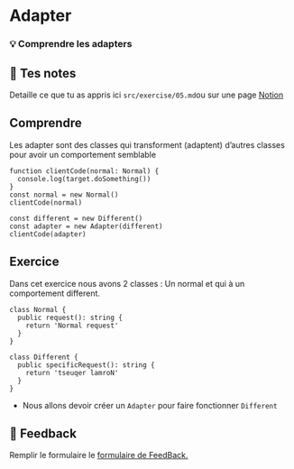 # Adapter

### 💡 Comprendre les adapters

## 📝 Tes notes

Detaille ce que tu as appris ici
`src/exercise/05.md`ou sur une page [Notion](https://go.mikecodeur.com/course-notes-template)

## Comprendre

Les adapter sont des classes qui transforment (adaptent) d’autres classes pour
avoir un comportement semblable

```tsx
function clientCode(normal: Normal) {
  console.log(target.doSomething())
}
const normal = new Normal()
clientCode(normal)

const different = new Different()
const adapter = new Adapter(different)
clientCode(adapter)
```

## Exercice

Dans cet exercice nous avons 2 classes : Un normal et qui à un comportement
different.

```tsx
class Normal {
  public request(): string {
    return 'Normal request'
  }
}

class Different {
  public specificRequest(): string {
    return 'tseuqer lamroN'
  }
}
```

- Nous allons devoir créer un `Adapter` pour faire fonctionner `Different`

##

## 🐜 Feedback

Remplir le formulaire le [formulaire de FeedBack.](https://go.mikecodeur.com/cours-react-avis?entry.1912869708=TypeScript%20PRO&entry.1430994900=5.Les%20Patterns&entry.533578441=05%20Adpater)
